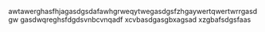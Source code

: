 awtawerghasfhjagasdgsdafawhgrweqytwegasdgsfzhgaywertqwertwrrgasdgw
gasdwqreghsfdgdsvnbcvnqadf
xcvbasdgasgbxagsad
xzgbafsdgsfaas
